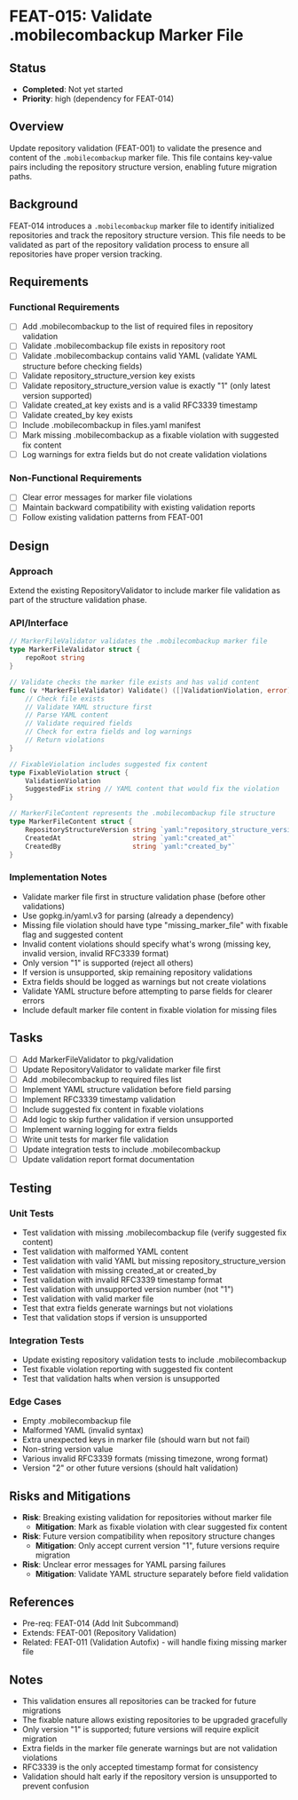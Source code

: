 # FEAT-015: Validate .mobilecombackup Marker File

## Status
- **Completed**: Not yet started
- **Priority**: high (dependency for FEAT-014)

## Overview
Update repository validation (FEAT-001) to validate the presence and content of the `.mobilecombackup` marker file. This file contains key-value pairs including the repository structure version, enabling future migration paths.

## Background
FEAT-014 introduces a `.mobilecombackup` marker file to identify initialized repositories and track the repository structure version. This file needs to be validated as part of the repository validation process to ensure all repositories have proper version tracking.

## Requirements
### Functional Requirements
- [ ] Add .mobilecombackup to the list of required files in repository validation
- [ ] Validate .mobilecombackup file exists in repository root
- [ ] Validate .mobilecombackup contains valid YAML (validate YAML structure before checking fields)
- [ ] Validate repository_structure_version key exists
- [ ] Validate repository_structure_version value is exactly "1" (only latest version supported)
- [ ] Validate created_at key exists and is a valid RFC3339 timestamp
- [ ] Validate created_by key exists
- [ ] Include .mobilecombackup in files.yaml manifest
- [ ] Mark missing .mobilecombackup as a fixable violation with suggested fix content
- [ ] Log warnings for extra fields but do not create validation violations

### Non-Functional Requirements
- [ ] Clear error messages for marker file violations
- [ ] Maintain backward compatibility with existing validation reports
- [ ] Follow existing validation patterns from FEAT-001

## Design
### Approach
Extend the existing RepositoryValidator to include marker file validation as part of the structure validation phase.

### API/Interface
```go
// MarkerFileValidator validates the .mobilecombackup marker file
type MarkerFileValidator struct {
    repoRoot string
}

// Validate checks the marker file exists and has valid content
func (v *MarkerFileValidator) Validate() ([]ValidationViolation, error) {
    // Check file exists
    // Validate YAML structure first
    // Parse YAML content
    // Validate required fields
    // Check for extra fields and log warnings
    // Return violations
}

// FixableViolation includes suggested fix content
type FixableViolation struct {
    ValidationViolation
    SuggestedFix string // YAML content that would fix the violation
}

// MarkerFileContent represents the .mobilecombackup file structure
type MarkerFileContent struct {
    RepositoryStructureVersion string `yaml:"repository_structure_version"`
    CreatedAt                  string `yaml:"created_at"`
    CreatedBy                  string `yaml:"created_by"`
}
```

### Implementation Notes
- Validate marker file first in structure validation phase (before other validations)
- Use gopkg.in/yaml.v3 for parsing (already a dependency)
- Missing file violation should have type "missing_marker_file" with fixable flag and suggested content
- Invalid content violations should specify what's wrong (missing key, invalid version, invalid RFC3339 format)
- Only version "1" is supported (reject all others)
- If version is unsupported, skip remaining repository validations
- Extra fields should be logged as warnings but not create violations
- Validate YAML structure before attempting to parse fields for clearer errors
- Include default marker file content in fixable violation for missing files

## Tasks
- [ ] Add MarkerFileValidator to pkg/validation
- [ ] Update RepositoryValidator to validate marker file first
- [ ] Add .mobilecombackup to required files list
- [ ] Implement YAML structure validation before field parsing
- [ ] Implement RFC3339 timestamp validation
- [ ] Include suggested fix content in fixable violations
- [ ] Add logic to skip further validation if version unsupported
- [ ] Implement warning logging for extra fields
- [ ] Write unit tests for marker file validation
- [ ] Update integration tests to include .mobilecombackup
- [ ] Update validation report format documentation

## Testing
### Unit Tests
- Test validation with missing .mobilecombackup file (verify suggested fix content)
- Test validation with malformed YAML content
- Test validation with valid YAML but missing repository_structure_version
- Test validation with missing created_at or created_by
- Test validation with invalid RFC3339 timestamp format
- Test validation with unsupported version number (not "1")
- Test validation with valid marker file
- Test that extra fields generate warnings but not violations
- Test that validation stops if version is unsupported

### Integration Tests
- Update existing repository validation tests to include .mobilecombackup
- Test fixable violation reporting with suggested fix content
- Test that validation halts when version is unsupported

### Edge Cases
- Empty .mobilecombackup file
- Malformed YAML (invalid syntax)
- Extra unexpected keys in marker file (should warn but not fail)
- Non-string version value
- Various invalid RFC3339 formats (missing timezone, wrong format)
- Version "2" or other future versions (should halt validation)

## Risks and Mitigations
- **Risk**: Breaking existing validation for repositories without marker file
  - **Mitigation**: Mark as fixable violation with clear suggested fix content
- **Risk**: Future version compatibility when repository structure changes
  - **Mitigation**: Only accept current version "1", future versions require migration
- **Risk**: Unclear error messages for YAML parsing failures
  - **Mitigation**: Validate YAML structure separately before field validation

## References
- Pre-req: FEAT-014 (Add Init Subcommand)
- Extends: FEAT-001 (Repository Validation)
- Related: FEAT-011 (Validation Autofix) - will handle fixing missing marker file

## Notes
- This validation ensures all repositories can be tracked for future migrations
- The fixable nature allows existing repositories to be upgraded gracefully
- Only version "1" is supported; future versions will require explicit migration
- Extra fields in the marker file generate warnings but are not validation violations
- RFC3339 is the only accepted timestamp format for consistency
- Validation should halt early if the repository version is unsupported to prevent confusion